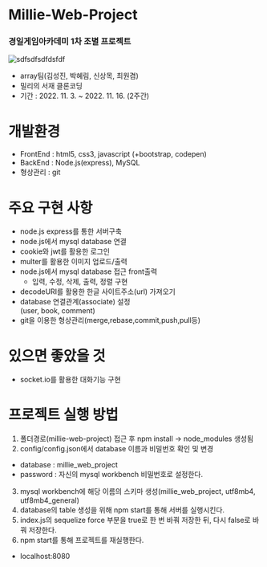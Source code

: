 # Millie-Web-Project
### 경일게임아카데미 1차 조별 프로젝트 ###
![sdfsdfsdfdsfdf](https://github.com/efforthye/Millie-Web/assets/111038259/fcdce2e6-23ee-44d4-bc71-382d640dc502)

- array팀(김성진, 박혜림, 신상목, 최원겸)
- 밀리의 서재 클론코딩
- 기간 : 2022. 11. 3. ~ 2022. 11. 16. (2주간)

# 개발환경
- FrontEnd : html5, css3, javascript (+bootstrap, codepen)
- BackEnd : Node.js(express), MySQL
- 형상관리 : git  

# 주요 구현 사항
- node.js express를 통한 서버구축
- node.js에서 mysql database 연결
- cookie와 jwt를 활용한 로그인
- multer를 활용한 이미지 업로드/출력
- node.js에서 mysql database 접근 front출력
  - 입력, 수정, 삭제, 출력, 정렬 구현
- decodeURI를 활용한 한글 사이트주소(url) 가져오기
- database 연결관계(associate) 설정   
  (user, book, comment)
- git을 이용한 형상관리(merge,rebase,commit,push,pull등)

# 있으면 좋았을 것
- socket.io를 활용한 대화기능 구현

# 프로젝트 실행 방법
1. 폴더경로(millie-web-project) 접근 후 npm install -> node_modules 생성됨
2. config/config.json에서 database 이름과 비밀번호 확인 및 변경
- database : millie_web_project
- password : 자신의 mysql workbench 비밀번호로 설정한다.
3. mysql workbench에 해당 이름의 스키마 생성(millie_web_project, utf8mb4, utf8mb4_general)
4. database의 table 생성을 위해 npm start를 통해 서버를 실행시킨다.
5. index.js의 sequelize force 부분을 true로 한 번 바꿔 저장한 뒤, 다시 false로 바꿔 저장한다.
6. npm start를 통해 프로젝트를 재실행한다.
- localhost:8080
